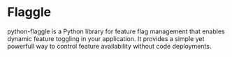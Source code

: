 # Flaggle

python-flaggle is a Python library for feature flag management that enables dynamic feature toggling in your application. It provides a simple yet powerfull way to control feature availability without code deployments.